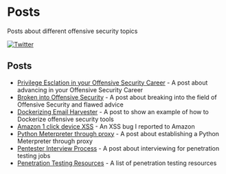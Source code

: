 # Posts
Posts about different offensive security topics

 [![Twitter](https://img.shields.io/badge/twitter-sneakerhax-38A1F3?logo=twitter)](https://twitter.com/sneakerhax)
 
 ## Posts

* [Privilege Esclation in your Offensive Security Career](https://github.com/sneakerhax/Posts/blob/main/posts/Privilege%20Escalation%20in%20your%20offensive%20security%20career.md) - A post about advancing in your Offensive Security Career
* [Broken into Offensive Security](https://github.com/sneakerhax/Posts/blob/main/posts/Broken%20into%20Offensive%20Security.md) - A post about breaking into the field of Offensive Security and flawed advice
* [Dockerizing Email Harvester](https://github.com/sneakerhax/Posts/blob/main/posts/Dockerizing%20Email%20Harvester.md) - A post to show an example of how to Dockerize offensive security tools
* [Amazon 1 click device XSS](https://github.com/sneakerhax/Posts/blob/main/posts/Amazon%201%20click%20device%20XSS.md) - An XSS bug I reported to Amazon
* [Python Meterpreter through proxy](https://github.com/sneakerhax/Posts/blob/main/posts/Python%20Meterpreter%20through%20Proxy.md) - A post about establishing a Python Meterpreter through proxy
* [Pentester Interview Process](https://github.com/sneakerhax/Posts/blob/main/posts/Pentester%20Interview%20Process.md) - A post about interviewing for penetration testing jobs
* [Penetration Testing Resources](https://github.com/sneakerhax/Posts/blob/main/posts/Penetration%20Testing%20Resources.md) - A list of penetration testing resources
